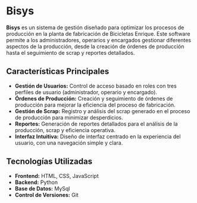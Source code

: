 # Bisys

**Bisys** es un sistema de gestión diseñado para optimizar los procesos de producción en la planta de fabricación de Bicicletas Enrique. Este software permite a los administradores, operarios y encargados gestionar diferentes aspectos de la producción, desde la creación de órdenes de producción hasta el seguimiento de scrap y reportes detallados.

## Características Principales

- **Gestión de Usuarios:** Control de acceso basado en roles con tres perfiles de usuario (administrador, operario y encargado).
- **Órdenes de Producción:** Creación y seguimiento de órdenes de producción para mejorar la eficiencia del proceso de fabricación.
- **Gestión de Scrap:** Registro y análisis del scrap generado en el proceso de producción para minimizar desperdicios.
- **Reportes:** Generación de reportes detallados para el análisis de la producción, scrap y eficiencia operativa.
- **Interfaz Intuitiva:** Diseño de interfaz centrado en la experiencia del usuario, con una navegación simple y clara.

## Tecnologías Utilizadas

- **Frontend:** HTML, CSS, JavaScript
- **Backend:** Python
- **Base de Datos:** MySql
- **Control de Versiones:** Git
